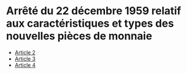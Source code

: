 # Arrêté du 22 décembre 1959 relatif aux caractéristiques et types des nouvelles pièces de monnaie

- [Article 2](article-2.md)
- [Article 3](article-3.md)
- [Article 4](article-4.md)
